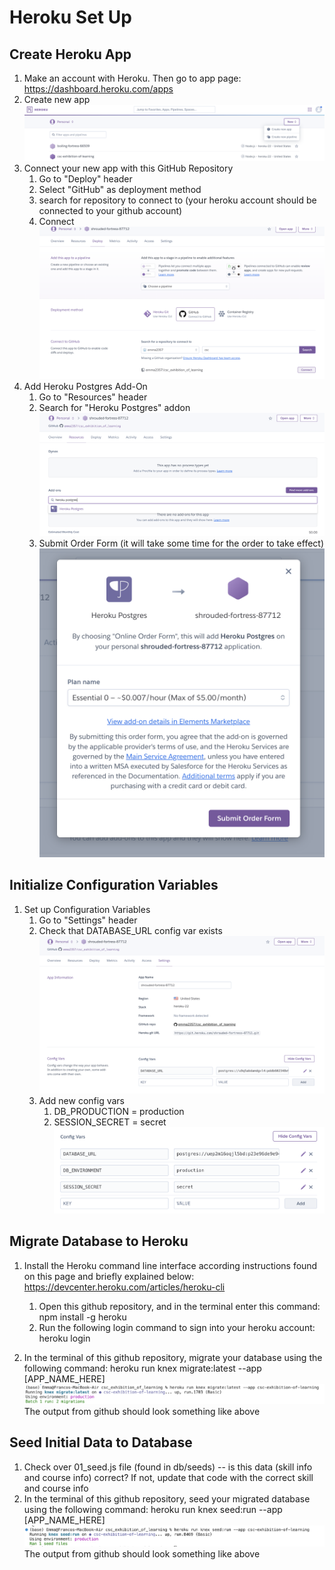 # Heroku Set Up
## Create Heroku App
1. Make an account with Heroku. Then go to app page: https://dashboard.heroku.com/apps
2. Create new app
![Create new App with Heroku](Images/heroku_setup/create_new_app_heroku.png)
3. Connect your new app with this GitHub Repository
    1. Go to "Deploy" header
    2. Select "GitHub" as deployment method
    3. search for repository to connect to (your heroku account should be connected to your github account)
    4. Connect
![Connect Heroku and Github](Images/heroku_setup/connect_heroku_github.png)
4. Add Heroku Postgres Add-On
    1. Go to "Resources" header
    2. Search for "Heroku Postgres" addon
![Add Heroku Postgres Add-On](Images/heroku_setup/add_heroku_postgres.png)
    3. Submit Order Form (it will take some time for the order to take effect)
![Postgress Order Form](Images/heroku_setup/postgres_order_form.png)

## Initialize Configuration Variables
1. Set up Configuration Variables
    1. Go to "Settings" header
    2. Check that DATABASE_URL config var exists
![Initial Database Config Var](Images/heroku_setup/initial_database_config_var.png)
    3. Add new config vars
        1. DB_PRODUCTION = production
        2. SESSION_SECRET = secret
![Final Config Vars](Images/heroku_setup/final_config_vars.png)

## Migrate Database to Heroku
1. Install the Heroku command line interface according instructions found on this page and briefly explained below: https://devcenter.heroku.com/articles/heroku-cli
    1. Open this github repository, and in the terminal enter this command: npm install -g heroku
    2. Run the following login command to sign into your heroku account: heroku login

2. In the terminal of this github repository, migrate your database using the following command: heroku run knex migrate:latest --app [APP_NAME_HERE]
![Github script of above command](Images/heroku_setup/run_migrations_heroku_cli.png)
The output from github should look something like above

## Seed Initial Data to Database
1. Check over 01_seed.js file (found in db/seeds) -- is this data (skill info and course info) correct? If not, update that code with the correct skill and course info
2. In the terminal of this github repository, seed your migrated database using the following command: heroku run knex seed:run --app [APP_NAME_HERE]
![Github script of above command](Images/heroku_setup/seed_heroku_cli.png)
The output from github should look something like above

